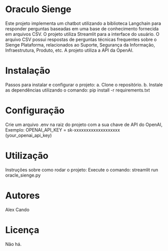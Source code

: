 # Oraculo Sienge
Este projeto implementa um chatbot utilizando a biblioteca Langchain para responder perguntas baseadas em uma base de conhecimento fornecida em arquivos CSV. O projeto utiliza Streamlit para a interface do usuário.
O arquivo CSV possui respostas de perguntas técnicas frequentes sobre o Sienge Plataforma, relacionados ao Suporte, Segurança da Informação, Infraestrutura, Produto, etc.
A projeto utiliza a API da OpenAI.

# Instalação
Passos para instalar e configurar o projeto:
a. Clone o repositório.
b. Instale as dependências utilizando o comando: pip install -r requirements.txt

# Configuração
Crie um arquivo .env na raiz do projeto com a sua chave de API do OpenAI, Exemplo:
OPENAI_API_KEY = sk-xxxxxxxxxxxxxxxxxxx (your_openai_api_key)

# Utilização
Instruções sobre como rodar o projeto: Execute o comando: streamlit run oracle_sienge.py

# Autores
Alex Cando

# Licença
Não há.
